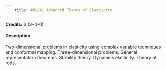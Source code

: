 ```yaml
---
    title: AML841 Advanced Theory of Elasticity
---
```

**Credits:** 3 (3-0-0)



#### Description 
Two-dimensional problems in elasticity using complex variable techniques and conformal mapping. Three-dimensional problems. General representation theorems. Stability theory. Dynamics elasticity. Theory of rods.